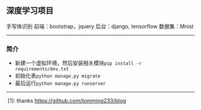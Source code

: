 ## 深度学习项目
手写体识别
前端：bootstrap，jquery
后台：django, tensorflow
数据集：Mnist

----------
### 简介
- 新建一个虚拟环境，然后安装相关模块```pip install -r requirements/dev.txt```
- 初始化表```python manage.py migrate```
- 最后运行```python manage.py runserver```

--------

  [1]: thanks https://github.com/tomming233/blog

